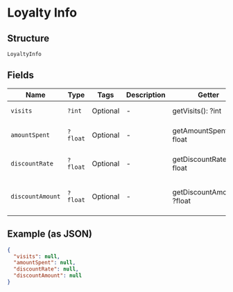 
# Loyalty Info

## Structure

`LoyaltyInfo`

## Fields

| Name | Type | Tags | Description | Getter | Setter |
|  --- | --- | --- | --- | --- | --- |
| `visits` | `?int` | Optional | - | getVisits(): ?int | setVisits(?int visits): void |
| `amountSpent` | `?float` | Optional | - | getAmountSpent(): ?float | setAmountSpent(?float amountSpent): void |
| `discountRate` | `?float` | Optional | - | getDiscountRate(): ?float | setDiscountRate(?float discountRate): void |
| `discountAmount` | `?float` | Optional | - | getDiscountAmount(): ?float | setDiscountAmount(?float discountAmount): void |

## Example (as JSON)

```json
{
  "visits": null,
  "amountSpent": null,
  "discountRate": null,
  "discountAmount": null
}
```

